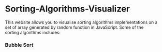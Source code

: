 # Sorting-Algorithms-Visualizer
This website allows you to visualise sorting algorithms implementations on a set of array generated by random function in JavaScript. Some of the sorting algorithms includes:

### Bubble Sort
